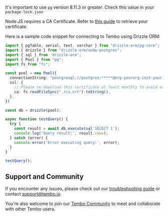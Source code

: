 It's important to use `pg` version 8.11.3 or greater. Check this value in your `package-lock.json`

Node.JS requires a CA Certificate. Refer to [this guide](/docs/product/cloud/security/sslmode) to retrieve your certificate.

Here is a sample code snippet for connecting to Tembo using Drizzle ORM:

```typescript title="app.ts"
import { pgTable, serial, text, varchar } from "drizzle-orm/pg-core";
import { drizzle } from "drizzle-orm/node-postgres";
import { sql } from 'drizzle-orm';
import { Pool } from "pg";
import fs from "fs";

const pool = new Pool({
  connectionString: "postgresql://postgres:*****@org-yourorg-inst-yourinst.data-1.use1.tembo.io:5432/postgres",
  ssl: {
    // Please re-download this certificate at least monthly to avoid expiry
    ca: fs.readFileSync("./ca.crt").toString(),
  },
})

const db = drizzle(pool);

async function testQuery() {
  try {
    const result = await db.execute(sql`SELECT 1`);
    console.log('Query result:', result.rows);
  } catch (error) {
    console.error('Error executing query:', error);
  }
}

testQuery();
```

## Support and Community

If you encounter any issues, please check out our [troubleshooting guide](/docs/product/cloud/troubleshooting) or contact [support@tembo.io](mailto:support@tembo.io).

You're also welcome to join our [Tembo Community](https://join.slack.com/t/tembocommunity/shared_invite/zt-23o25qt91-AnZoC1jhLMLubwia4GeNGw) to meet and collaborate with other Tembo users.
